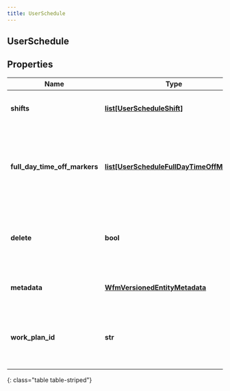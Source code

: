```yaml
---
title: UserSchedule
---
```

## UserSchedule

## Properties

|Name | Type | Description | Notes|
|------------ | ------------- | ------------- | -------------|
| **shifts** | [**list[UserScheduleShift]**](UserScheduleShift.html) | The shifts that belong to this schedule | [optional] |
| **full_day_time_off_markers** | [**list[UserScheduleFullDayTimeOffMarker]**](UserScheduleFullDayTimeOffMarker.html) | Markers to indicate a full day time off request, relative to the management unit time zone | [optional] |
| **delete** | **bool** | If marked true for updating an existing user schedule, it will be deleted | [optional] |
| **metadata** | [**WfmVersionedEntityMetadata**](WfmVersionedEntityMetadata.html) | Version metadata for this schedule | |
| **work_plan_id** | **str** | ID of the work plan associated with the user during schedule creation | [optional] |
{: class="table table-striped"}


